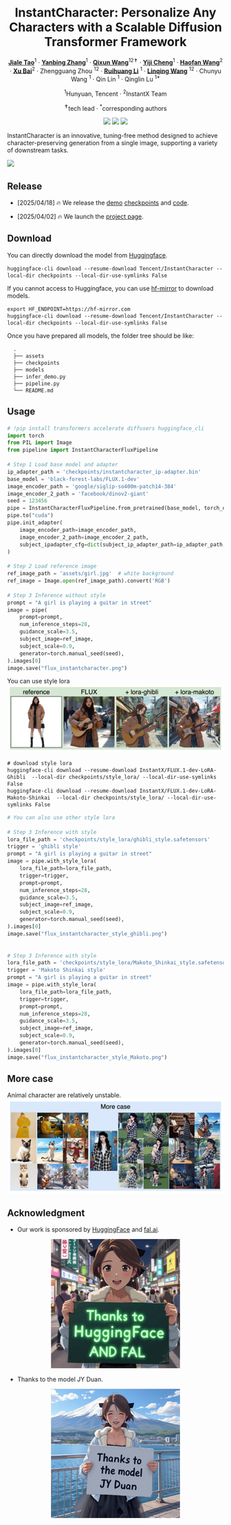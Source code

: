 <div align="center">
<h1>InstantCharacter: Personalize Any Characters with a Scalable Diffusion Transformer Framework
 </h1>




[**Jiale Tao**](https://github.com/JialeTao)<sup>1</sup> · 
[**Yanbing Zhang**](https://github.com/Monalissaa)<sup>1</sup> · 
[**Qixun Wang**](https://github.com/wangqixun)<sup>12✝</sup> · 
[**Yiji Cheng**](https://www.linkedin.com/in/yiji-cheng-a8b922213/)<sup>1</sup> · 
[**Haofan Wang**](https://haofanwang.github.io/)<sup>2</sup> · 
[**Xu Bai**](https://huggingface.co/baymin0220)<sup>2</sup> · 
Zhengguang Zhou <sup>12</sup> · 
[**Ruihuang Li**](https://scholar.google.com/citations?user=8CfyOtQAAAAJ&hl=zh-CN) <sup>1</sup> · 
[**Linqing Wang**](https://scholar.google.com/citations?user=Hy12lcEAAAAJ&hl=en) <sup>12</sup> · Chunyu Wang <sup>1</sup> · 
Qin Lin <sup>1</sup> · 
Qinglin Lu <sup>1*</sup>


<sup>1</sup>Hunyuan, Tencent · <sup>2</sup>InstantX Team

<sup>✝</sup>tech lead · <sup>*</sup>corresponding authors

<a href='https://instantcharacter.github.io/'><img src='https://img.shields.io/badge/Project-Page-green'></a>
<a href='https://xxxxx'><img src='https://img.shields.io/badge/Technique-Report-red'></a>
<a href='https://huggingface.co/spaces/InstantX/InstantCharacter'><img src='https://img.shields.io/badge/%F0%9F%A4%97%20Hugging%20Face-Spaces-blue'></a>
<!-- [![GitHub](https://img.shields.io/github/stars/Instant/InstantCharacter?style=social)](https://github.com/Tencent/InstantCharacter) -->


</div>


InstantCharacter is an innovative, tuning-free method designed to achieve character-preserving generation from a single image, supporting a variety of downstream tasks.


<img src='assets/1_lite.png'>



<!-- | reference | flux | + lora-ghibli | + lora-makoto |
|:-----:|:-----:|:-----:|:-----:|
<img src="assets/girl.jpg"  width=300>|<img src="assets/flux_instantcharacter.png" width=300>|<img src="assets/flux_instantcharacter_style_ghibli.png" width=300>|<img src="assets/flux_instantcharacter_style_Makoto.png" width=300>| -->




## Release
- [2025/04/18] 🔥 We release the [demo](https://huggingface.co/spaces/InstantX/InstantCharacter) [checkpoints](https://huggingface.co/InstantX/InstantCharacter/) and [code](https://github.com/Tencent/InstantCharacter).
<!-- - [2025/04/02] 🔥 We release the [technical report](https://xxxxxxx/). -->
- [2025/04/02] 🔥 We launch the [project page](https://instantcharacter.github.io/).


## Download

You can directly download the model from [Huggingface](https://huggingface.co/InstantX/InstantCharacter).
```shell
huggingface-cli download --resume-download Tencent/InstantCharacter --local-dir checkpoints --local-dir-use-symlinks False
```

If you cannot access to Huggingface, you can use [hf-mirror](https://hf-mirror.com/) to download models.
```shell
export HF_ENDPOINT=https://hf-mirror.com
huggingface-cli download --resume-download Tencent/InstantCharacter --local-dir checkpoints --local-dir-use-symlinks False
```

Once you have prepared all models, the folder tree should be like:

```
  .
  ├── assets
  ├── checkpoints
  ├── models
  ├── infer_demo.py
  ├── pipeline.py
  └── README.md
```


## Usage


```python
# !pip install transformers accelerate diffusers huggingface_cli
import torch
from PIL import Image
from pipeline import InstantCharacterFluxPipeline

# Step 1 Load base model and adapter
ip_adapter_path = 'checkpoints/instantcharacter_ip-adapter.bin'
base_model = 'black-forest-labs/FLUX.1-dev'
image_encoder_path = 'google/siglip-so400m-patch14-384'
image_encoder_2_path = 'facebook/dinov2-giant'
seed = 123456
pipe = InstantCharacterFluxPipeline.from_pretrained(base_model, torch_dtype=torch.bfloat16)
pipe.to("cuda")
pipe.init_adapter(
    image_encoder_path=image_encoder_path, 
    image_encoder_2_path=image_encoder_2_path, 
    subject_ipadapter_cfg=dict(subject_ip_adapter_path=ip_adapter_path, nb_token=1024), 
)

# Step 2 Load reference image
ref_image_path = 'assets/girl.jpg'  # white background
ref_image = Image.open(ref_image_path).convert('RGB')

# Step 3 Inference without style
prompt = "A girl is playing a guitar in street"
image = pipe(
    prompt=prompt, 
    num_inference_steps=28,
    guidance_scale=3.5,
    subject_image=ref_image,
    subject_scale=0.9,
    generator=torch.manual_seed(seed),
).images[0]
image.save("flux_instantcharacter.png")
```


You can use style lora
<img src='assets/style.png'>

```shell
# download style lora
huggingface-cli download --resume-download InstantX/FLUX.1-dev-LoRA-Ghibli  --local-dir checkpoints/style_lora/ --local-dir-use-symlinks False
huggingface-cli download --resume-download InstantX/FLUX.1-dev-LoRA-Makoto-Shinkai  --local-dir checkpoints/style_lora/ --local-dir-use-symlinks False
```

```python
# You can also use other style lora

# Step 3 Inference with style
lora_file_path = 'checkpoints/style_lora/ghibli_style.safetensors'
trigger = 'ghibli style'
prompt = "A girl is playing a guitar in street"
image = pipe.with_style_lora(
    lora_file_path=lora_file_path,
    trigger=trigger,
    prompt=prompt, 
    num_inference_steps=28,
    guidance_scale=3.5,
    subject_image=ref_image,
    subject_scale=0.9,
    generator=torch.manual_seed(seed),
).images[0]
image.save("flux_instantcharacter_style_ghibli.png")


# Step 3 Inference with style
lora_file_path = 'checkpoints/style_lora/Makoto_Shinkai_style.safetensors'
trigger = 'Makoto Shinkai style'
prompt = "A girl is playing a guitar in street"
image = pipe.with_style_lora(
    lora_file_path=lora_file_path,
    trigger=trigger,
    prompt=prompt, 
    num_inference_steps=28,
    guidance_scale=3.5,
    subject_image=ref_image,
    subject_scale=0.9,
    generator=torch.manual_seed(seed),
).images[0]
image.save("flux_instantcharacter_style_Makoto.png")
```

## More case
Animal character are relatively unstable.
<img src='assets/more_case.png'>




<!-- ## Star History -->

<!-- [![Star History Chart](https://api.star-history.com/svg?repos=instantX-research/InstantCharacter&type=Date)](https://star-history.com/#instantX-research/InstantCharacter&Date) -->




## Acknowledgment
 - Our work is sponsored by [HuggingFace](https://huggingface.co) and [fal.ai](https://fal.ai).

<div align="center">
  <img src='assets/thanks_hf_fal.jpg' style='width:300px;'>
</div>

 - Thanks to the model JY Duan.

<div align="center">
  <img src='assets/thanks_jyduan.jpg' style='width:300px;'>
</div>




